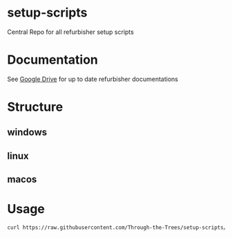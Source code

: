 # setup-scripts
Central Repo for all refurbisher setup scripts

# Documentation
See [Google Drive](https://drive.google.com/drive/folders/1d_S3faZrwhpUiTw1B-DxLmTf3okOl1hV?usp=sharing) for up to date refurbisher documentations

# Structure

## windows

## linux

## macos

# Usage

```bash
curl https://raw.githubusercontent.com/Through-the-Trees/setup-scripts/refs/heads/main/{windows|linux|macos}/{script}.sh | bash
```